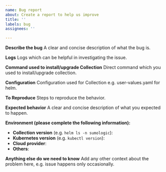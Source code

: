 ```yaml
---
name: Bug report
about: Create a report to help us improve
title: ''
labels: bug
assignees: ''

---
```

<!--
Thanks for filing an issue!

If you notice any issue with Collection, please see our troubleshooting guide:
https://github.com/SumoLogic/sumologic-kubernetes-collection/blob/main/deploy/docs/Troubleshoot_Collection.md

If you did not find a solution in troubleshooting guide please check that we do not have any issue describing your case already open.

If you think that your issue is a new bug, please add as much context as you can using the template below but feel free to adjust it.
-->

**Describe the bug**
A clear and concise description of what the bug is.

**Logs**
Logs which can be helpful in investigating the issue.

**Command used to install/upgrade Collection**
Direct command which you used to install/upgrade collection.

**Configuration**
Configuration used for Collection e.g. user-values.yaml for helm.

**To Reproduce**
Steps to reproduce the behavior.

**Expected behavior**
A clear and concise description of what you expected to happen.

**Environment (please complete the following information):**
 - **Collection version** (e.g. `helm ls -n sumologic`):
 - **Kubernetes version** (e.g. `kubectl version`):
 - **Cloud provider**:
 - **Others**:

**Anything else do we need to know**
Add any other context about the problem here, e.g. issue happens only occasionally.
